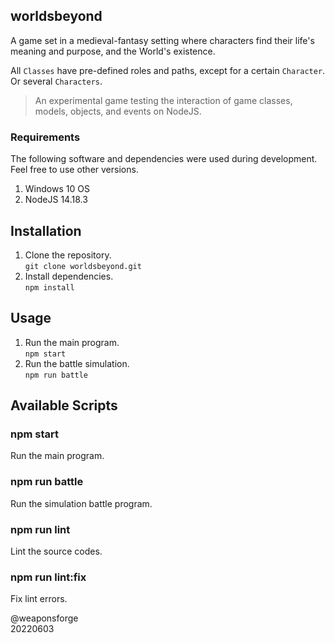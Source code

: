 ## worldsbeyond

A game set in a medieval-fantasy setting where characters find their life's meaning and purpose, and the World's existence.

All `Classes` have pre-defined roles and paths, except for a certain `Character`. Or several `Characters`.

> An experimental game testing the interaction of game classes, models, objects, and events on NodeJS.


### Requirements

The following software and dependencies were used during development. Feel free to use other versions.

1. Windows 10 OS
2. NodeJS 14.18.3


## Installation

1. Clone the repository.  
`git clone worldsbeyond.git`
2. Install dependencies.  
`npm install`


## Usage

1. Run the main program.  
`npm start`
2. Run the battle simulation.  
`npm run battle`


## Available Scripts

### npm start

Run the main program.

### npm run battle

Run the simulation battle program.

### npm run lint

Lint the source codes.

### npm run lint:fix

Fix lint errors.

@weaponsforge  
20220603
